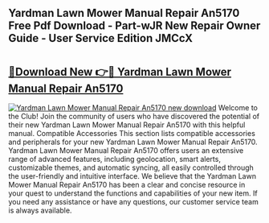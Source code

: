 ## Yardman Lawn Mower Manual Repair An5170 Free Pdf Download - Part-wJR New Repair Owner Guide - User Service Edition JMCcX

# <h2><a href="http://bc54488.oget.top/?id=Yardman+Lawn+Mower+Manual+Repair+An5170">🔗Download New 👉🔴 Yardman Lawn Mower Manual Repair An5170</a></h2>

[![Yardman Lawn Mower Manual Repair An5170 new download](https://i.imgur.com/5g1atiW.png)](http://bc54488.oget.top/?id=Yardman+Lawn+Mower+Manual+Repair+An5170)
Welcome to the Club! Join the community of users who have discovered the potential of their new Yardman Lawn Mower Manual Repair An5170 with this helpful manual. Compatible Accessories This section lists compatible accessories and peripherals for your new Yardman Lawn Mower Manual Repair An5170. Yardman Lawn Mower Manual Repair An5170 offers users an extensive range of advanced features, including geolocation, smart alerts, customizable themes, and automatic syncing, all easily controlled through the user-friendly and intuitive interface. We believe that the Yardman Lawn Mower Manual Repair An5170 has been a clear and concise resource in your quest to understand the functions and capabilities of your new item. If you need any assistance or have any questions, our customer service team is always available.
